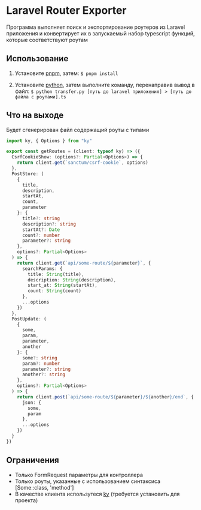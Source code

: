 # Laravel Router Exporter

Программа выполняет поиск и экспортирование роутеров из Laravel приложения и конвертирует их в запускаемый набор typescript функций, которые соответствуют роутам

## Использование

1. Установите [pnpm](https://pnpm.io/installation#nodejs-is-preinstalled), затем: `$ pnpm install`

2. Установите [python](https://www.python.org/downloads/source/), затем выполните команду, перенаправив вывод в файл: `$ python transfer.py [путь до laravel приложения] > [путь до файла с роутами].ts`

## Что на выходе

Будет сгенерирован файл содержащий роуты с типами

```typescript
import ky, { Options } from "ky"

export const getRoutes = (client: typeof ky) => ({
  CsrfCookieShow: (options?: Partial<Options>) => {
    return client.get(`sanctum/csrf-cookie`, options)
  },
  PostStore: (
    {
      title,
      description,
      startAt,
      count,
      parameter
    }: {
      title?: string
      description?: string
      startAt?: Date
      count?: number
      parameter?: string
    },
    options?: Partial<Options>
  ) => {
    return client.get(`api/some-route/${parameter}`, {
      searchParams: {
        title: String(title),
        description: String(description),
        start_at: String(startAt),
        count: String(count)
      },
      ...options
    })
  },
  PostUpdate: (
    {
      some,
      param,
      parameter,
      another
    }: {
      some?: string
      param?: number
      parameter?: string
      another?: string
    },
    options?: Partial<Options>
  ) => {
    return client.post(`api/some-route/${parameter}/${another}/end`, {
      json: {
        some,
        param
      },
      ...options
    })
  }
})
```

## Ограничения

- Только FormRequest параметры для контроллера
- Только роуты, указанные с использованием синтаксиса [Some::class, 'method']
- В качестве клиента использутеся [ky](https://github.com/sindresorhus/ky) (требуется установить для проекта)
